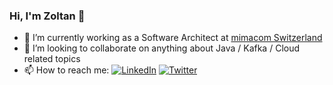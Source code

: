 ### Hi, I'm Zoltan 👋

- 🔭 I’m currently working as a Software Architect at [mimacom Switzerland](https://twitter.com/mimacom)
- 👯 I’m looking to collaborate on anything about Java / Kafka / Cloud related topics
- 📫 How to reach me: [![LinkedIn](https://img.shields.io/badge/linkedin-blue?logo=linkedin)](https://www.linkedin.com/in/altfatterz) [![Twitter](https://img.shields.io/twitter/url.svg?label=Follow%20%40altfatterz&style=social&url=https%3A%2F%2Ftwitter.com%2Faltfatterz)](https://twitter.com/altfatterz)
